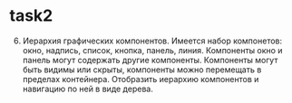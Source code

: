 # task2
6.	Иерархия графических компонентов. Имеется набор компонетов: окно, надпись, список, кнопка, панель, линия. Компоненты окно и панель могут содержать другие компоненты. Компоненты могут быть видимы или скрыты, компоненты можно перемещать в пределах контейнера. Отобразить иерархию компонентов и навигацию по ней в виде дерева.
